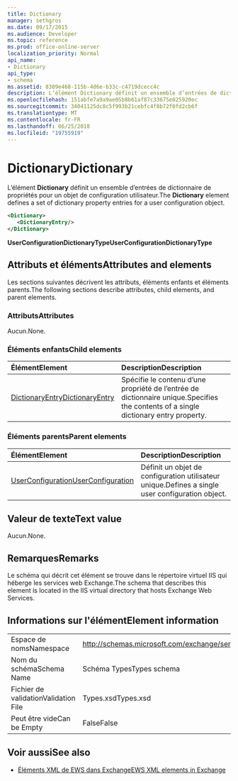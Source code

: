 ```yaml
---
title: Dictionary
manager: sethgros
ms.date: 09/17/2015
ms.audience: Developer
ms.topic: reference
ms.prod: office-online-server
localization_priority: Normal
api_name:
- Dictionary
api_type:
- schema
ms.assetid: 8309e468-115b-4d6e-b33c-c4719dcecc4c
description: L’élément Dictionary définit un ensemble d’entrées de dictionnaire de propriétés pour un objet de configuration utilisateur.
ms.openlocfilehash: 151abfe7a9a9ae05b8b61af87c33675e025920ec
ms.sourcegitcommit: 34041125dc8c5f993b21cebfc4f8b72f0fd2cb6f
ms.translationtype: MT
ms.contentlocale: fr-FR
ms.lasthandoff: 06/25/2018
ms.locfileid: "19755919"
---
```

# <a name="dictionary"></a><span data-ttu-id="5e4e7-103">Dictionary</span><span class="sxs-lookup"><span data-stu-id="5e4e7-103">Dictionary</span></span>

<span data-ttu-id="5e4e7-104">L’élément **Dictionary** définit un ensemble d’entrées de dictionnaire de propriétés pour un objet de configuration utilisateur.</span><span class="sxs-lookup"><span data-stu-id="5e4e7-104">The **Dictionary** element defines a set of dictionary property entries for a user configuration object.</span></span> 
  
```xml
<Dictionary>
   <DictionaryEntry/>
</Dictionary>
```

 <span data-ttu-id="5e4e7-105">**UserConfigurationDictionaryType**</span><span class="sxs-lookup"><span data-stu-id="5e4e7-105">**UserConfigurationDictionaryType**</span></span>
## <a name="attributes-and-elements"></a><span data-ttu-id="5e4e7-106">Attributs et éléments</span><span class="sxs-lookup"><span data-stu-id="5e4e7-106">Attributes and elements</span></span>

<span data-ttu-id="5e4e7-107">Les sections suivantes décrivent les attributs, éléments enfants et éléments parents.</span><span class="sxs-lookup"><span data-stu-id="5e4e7-107">The following sections describe attributes, child elements, and parent elements.</span></span>
  
### <a name="attributes"></a><span data-ttu-id="5e4e7-108">Attributs</span><span class="sxs-lookup"><span data-stu-id="5e4e7-108">Attributes</span></span>

<span data-ttu-id="5e4e7-109">Aucun.</span><span class="sxs-lookup"><span data-stu-id="5e4e7-109">None.</span></span>
  
### <a name="child-elements"></a><span data-ttu-id="5e4e7-110">Éléments enfants</span><span class="sxs-lookup"><span data-stu-id="5e4e7-110">Child elements</span></span>

|<span data-ttu-id="5e4e7-111">**Élément**</span><span class="sxs-lookup"><span data-stu-id="5e4e7-111">**Element**</span></span>|<span data-ttu-id="5e4e7-112">**Description**</span><span class="sxs-lookup"><span data-stu-id="5e4e7-112">**Description**</span></span>|
|:-----|:-----|
|[<span data-ttu-id="5e4e7-113">DictionaryEntry</span><span class="sxs-lookup"><span data-stu-id="5e4e7-113">DictionaryEntry</span></span>](dictionaryentry.md) <br/> |<span data-ttu-id="5e4e7-114">Spécifie le contenu d’une propriété de l’entrée de dictionnaire unique.</span><span class="sxs-lookup"><span data-stu-id="5e4e7-114">Specifies the contents of a single dictionary entry property.</span></span>  <br/> |
   
### <a name="parent-elements"></a><span data-ttu-id="5e4e7-115">Éléments parents</span><span class="sxs-lookup"><span data-stu-id="5e4e7-115">Parent elements</span></span>

|<span data-ttu-id="5e4e7-116">**Élément**</span><span class="sxs-lookup"><span data-stu-id="5e4e7-116">**Element**</span></span>|<span data-ttu-id="5e4e7-117">**Description**</span><span class="sxs-lookup"><span data-stu-id="5e4e7-117">**Description**</span></span>|
|:-----|:-----|
|[<span data-ttu-id="5e4e7-118">UserConfiguration</span><span class="sxs-lookup"><span data-stu-id="5e4e7-118">UserConfiguration</span></span>](userconfiguration.md) <br/> |<span data-ttu-id="5e4e7-119">Définit un objet de configuration utilisateur unique.</span><span class="sxs-lookup"><span data-stu-id="5e4e7-119">Defines a single user configuration object.</span></span>  <br/> |
   
## <a name="text-value"></a><span data-ttu-id="5e4e7-120">Valeur de texte</span><span class="sxs-lookup"><span data-stu-id="5e4e7-120">Text value</span></span>

<span data-ttu-id="5e4e7-121">Aucun.</span><span class="sxs-lookup"><span data-stu-id="5e4e7-121">None.</span></span>
  
## <a name="remarks"></a><span data-ttu-id="5e4e7-122">Remarques</span><span class="sxs-lookup"><span data-stu-id="5e4e7-122">Remarks</span></span>

<span data-ttu-id="5e4e7-123">Le schéma qui décrit cet élément se trouve dans le répertoire virtuel IIS qui héberge les services web Exchange.</span><span class="sxs-lookup"><span data-stu-id="5e4e7-123">The schema that describes this element is located in the IIS virtual directory that hosts Exchange Web Services.</span></span>
  
## <a name="element-information"></a><span data-ttu-id="5e4e7-124">Informations sur l'élément</span><span class="sxs-lookup"><span data-stu-id="5e4e7-124">Element information</span></span>

|||
|:-----|:-----|
|<span data-ttu-id="5e4e7-125">Espace de noms</span><span class="sxs-lookup"><span data-stu-id="5e4e7-125">Namespace</span></span>  <br/> |http://schemas.microsoft.com/exchange/services/2006/types  <br/> |
|<span data-ttu-id="5e4e7-126">Nom du schéma</span><span class="sxs-lookup"><span data-stu-id="5e4e7-126">Schema Name</span></span>  <br/> |<span data-ttu-id="5e4e7-127">Schéma Types</span><span class="sxs-lookup"><span data-stu-id="5e4e7-127">Types schema</span></span>  <br/> |
|<span data-ttu-id="5e4e7-128">Fichier de validation</span><span class="sxs-lookup"><span data-stu-id="5e4e7-128">Validation File</span></span>  <br/> |<span data-ttu-id="5e4e7-129">Types.xsd</span><span class="sxs-lookup"><span data-stu-id="5e4e7-129">Types.xsd</span></span>  <br/> |
|<span data-ttu-id="5e4e7-130">Peut être vide</span><span class="sxs-lookup"><span data-stu-id="5e4e7-130">Can be Empty</span></span>  <br/> |<span data-ttu-id="5e4e7-131">False</span><span class="sxs-lookup"><span data-stu-id="5e4e7-131">False</span></span>  <br/> |
   
## <a name="see-also"></a><span data-ttu-id="5e4e7-132">Voir aussi</span><span class="sxs-lookup"><span data-stu-id="5e4e7-132">See also</span></span>

- [<span data-ttu-id="5e4e7-133">Éléments XML de EWS dans Exchange</span><span class="sxs-lookup"><span data-stu-id="5e4e7-133">EWS XML elements in Exchange</span></span>](ews-xml-elements-in-exchange.md)

